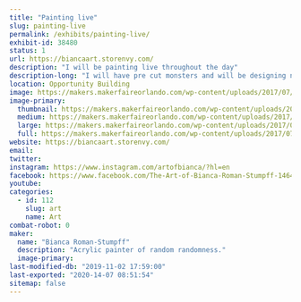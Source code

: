 ```yaml
---
title: "Painting live"
slug: painting-live
permalink: /exhibits/painting-live/
exhibit-id: 38480
status: 1
url: https://biancaart.storenvy.com/
description: "I will be painting live throughout the day"
description-long: "I will have pre cut monsters and will be designing new ones on the spot while painting them live."
location: Opportunity Building
image: https://makers.makerfaireorlando.com/wp-content/uploads/2017/07/monsters-1013x1024.jpg
image-primary:
  thumbnail: https://makers.makerfaireorlando.com/wp-content/uploads/2017/07/monsters-150x150.jpg
  medium: https://makers.makerfaireorlando.com/wp-content/uploads/2017/07/monsters-297x300.jpg
  large: https://makers.makerfaireorlando.com/wp-content/uploads/2017/07/monsters-1013x1024.jpg
  full: https://makers.makerfaireorlando.com/wp-content/uploads/2017/07/monsters.jpg
website: https://biancaart.storenvy.com/
email: 
twitter: 
instagram: https://www.instagram.com/artofbianca/?hl=en
facebook: https://www.facebook.com/The-Art-of-Bianca-Roman-Stumpff-146457122073350/
youtube: 
categories:
  - id: 112
    slug: art
    name: Art
combat-robot: 0
maker:
  name: "Bianca Roman-Stumpff"
  description: "Acrylic painter of random randomness."
  image-primary: 
last-modified-db: "2019-11-02 17:59:00"
last-exported: "2020-14-07 08:51:54"
sitemap: false
---
```

